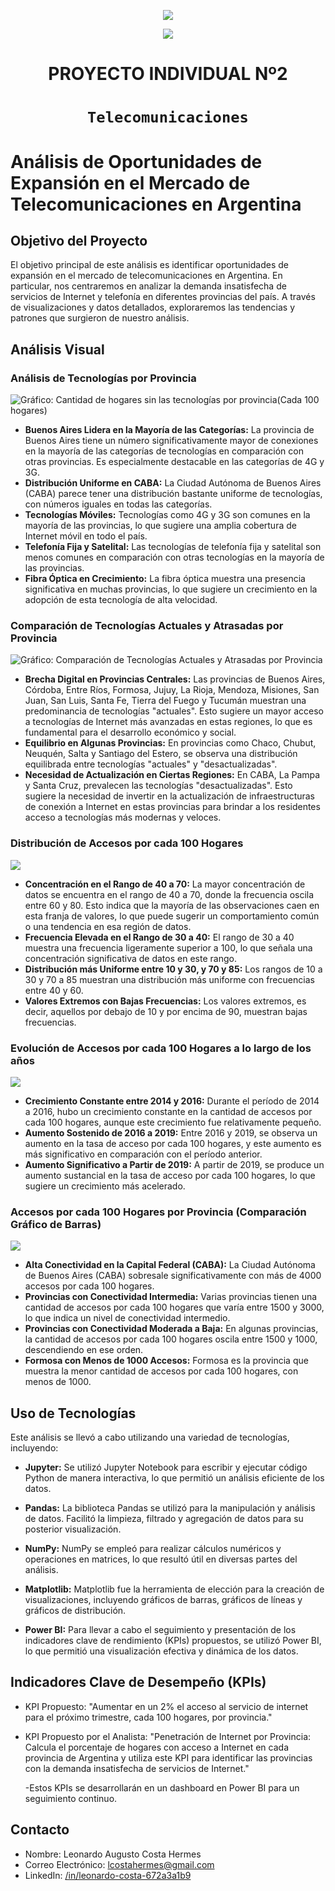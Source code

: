 <p align='center'>
<img src ="https://d31uz8lwfmyn8g.cloudfront.net/Assets/logo-henry-white-lg.png">
<p>

<p align="center"><img src="img/telecomunicaciones-redes-inteligentes-.jpg" align="middle"><p>

<h1 align='center'>
 <b>PROYECTO INDIVIDUAL Nº2</b>
</h1>
 
# <h1 align="center">**`Telecomunicaciones`**</h1>

# Análisis de Oportunidades de Expansión en el Mercado de Telecomunicaciones en Argentina

## Objetivo del Proyecto
El objetivo principal de este análisis es identificar oportunidades de expansión en el mercado de telecomunicaciones en Argentina. En particular, nos centraremos en analizar la demanda insatisfecha de servicios de Internet y telefonía en diferentes provincias del país. A través de visualizaciones y datos detallados, exploraremos las tendencias y patrones que surgieron de nuestro análisis.

## Análisis Visual

### Análisis de Tecnologías por Provincia

![Gráfico: Cantidad de hogares sin las tecnologías por provincia(Cada 100 hogares)](img/Cantidad%20de%20hogares%20sin%20las%20tecnolog%C3%ADas%20por%20provincia(Cada%20100%20hogares).png)

- **Buenos Aires Lidera en la Mayoría de las Categorías:** La provincia de Buenos Aires tiene un número significativamente mayor de conexiones en la mayoría de las categorías de tecnologías en comparación con otras provincias. Es especialmente destacable en las categorías de 4G y 3G.
- **Distribución Uniforme en CABA:** La Ciudad Autónoma de Buenos Aires (CABA) parece tener una distribución bastante uniforme de tecnologías, con números iguales en todas las categorías.
- **Tecnologías Móviles:** Tecnologías como 4G y 3G son comunes en la mayoría de las provincias, lo que sugiere una amplia cobertura de Internet móvil en todo el país.
- **Telefonía Fija y Satelital:** Las tecnologías de telefonía fija y satelital son menos comunes en comparación con otras tecnologías en la mayoría de las provincias.
- **Fibra Óptica en Crecimiento:** La fibra óptica muestra una presencia significativa en muchas provincias, lo que sugiere un crecimiento en la adopción de esta tecnología de alta velocidad.

### Comparación de Tecnologías Actuales y Atrasadas por Provincia

![Gráfico: Comparación de Tecnologías Actuales y Atrasadas por Provincia](img/Comparación%20de%20Tecnolog%C3%ADas%20Actuales%20y%20Atrasadas%20por%20Provincia.png)

- **Brecha Digital en Provincias Centrales:** Las provincias de Buenos Aires, Córdoba, Entre Ríos, Formosa, Jujuy, La Rioja, Mendoza, Misiones, San Juan, San Luis, Santa Fe, Tierra del Fuego y Tucumán muestran una predominancia de tecnologías "actuales". Esto sugiere un mayor acceso a tecnologías de Internet más avanzadas en estas regiones, lo que es fundamental para el desarrollo económico y social.
- **Equilibrio en Algunas Provincias:** En provincias como Chaco, Chubut, Neuquén, Salta y Santiago del Estero, se observa una distribución equilibrada entre tecnologías "actuales" y "desactualizadas".
- **Necesidad de Actualización en Ciertas Regiones:** En CABA, La Pampa y Santa Cruz, prevalecen las tecnologías "desactualizadas". Esto sugiere la necesidad de invertir en la actualización de infraestructuras de conexión a Internet en estas provincias para brindar a los residentes acceso a tecnologías más modernas y veloces.

### Distribución de Accesos por cada 100 Hogares

<img src="img/Distribución_de_Accesos_por_cada_100_hogares.png">

- **Concentración en el Rango de 40 a 70:** La mayor concentración de datos se encuentra en el rango de 40 a 70, donde la frecuencia oscila entre 60 y 80. Esto indica que la mayoría de las observaciones caen en esta franja de valores, lo que puede sugerir un comportamiento común o una tendencia en esa región de datos.
- **Frecuencia Elevada en el Rango de 30 a 40:** El rango de 30 a 40 muestra una frecuencia ligeramente superior a 100, lo que señala una concentración significativa de datos en este rango.
- **Distribución más Uniforme entre 10 y 30, y 70 y 85:** Los rangos de 10 a 30 y 70 a 85 muestran una distribución más uniforme con frecuencias entre 40 y 60.
- **Valores Extremos con Bajas Frecuencias:** Los valores extremos, es decir, aquellos por debajo de 10 y por encima de 90, muestran bajas frecuencias.

### Evolución de Accesos por cada 100 Hogares a lo largo de los años


<img src="img/Evolución de Accesos por cada 100 hogares a lo largo de los años.png">

- **Crecimiento Constante entre 2014 y 2016:** Durante el período de 2014 a 2016, hubo un crecimiento constante en la cantidad de accesos por cada 100 hogares, aunque este crecimiento fue relativamente pequeño.
- **Aumento Sostenido de 2016 a 2019:** Entre 2016 y 2019, se observa un aumento en la tasa de acceso por cada 100 hogares, y este aumento es más significativo en comparación con el período anterior.
- **Aumento Significativo a Partir de 2019:** A partir de 2019, se produce un aumento sustancial en la tasa de acceso por cada 100 hogares, lo que sugiere un crecimiento más acelerado.

### Accesos por cada 100 Hogares por Provincia (Comparación Gráfico de Barras)

<img src="img/Distribución de Accesos por cada 100 hogares (barras).png">

- **Alta Conectividad en la Capital Federal (CABA):** La Ciudad Autónoma de Buenos Aires (CABA) sobresale significativamente con más de 4000 accesos por cada 100 hogares.
- **Provincias con Conectividad Intermedia:** Varias provincias tienen una cantidad de accesos por cada 100 hogares que varía entre 1500 y 3000, lo que indica un nivel de conectividad intermedio.
- **Provincias con Conectividad Moderada a Baja:** En algunas provincias, la cantidad de accesos por cada 100 hogares oscila entre 1500 y 1000, descendiendo en ese orden.
- **Formosa con Menos de 1000 Accesos:** Formosa es la provincia que muestra la menor cantidad de accesos por cada 100 hogares, con menos de 1000.

## Uso de Tecnologías

Este análisis se llevó a cabo utilizando una variedad de tecnologías, incluyendo:

- **Jupyter:** Se utilizó Jupyter Notebook para escribir y ejecutar código Python de manera interactiva, lo que permitió un análisis eficiente de los datos.

- **Pandas:** La biblioteca Pandas se utilizó para la manipulación y análisis de datos. Facilitó la limpieza, filtrado y agregación de datos para su posterior visualización.

- **NumPy:** NumPy se empleó para realizar cálculos numéricos y operaciones en matrices, lo que resultó útil en diversas partes del análisis.

- **Matplotlib:** Matplotlib fue la herramienta de elección para la creación de visualizaciones, incluyendo gráficos de barras, gráficos de líneas y gráficos de distribución.

- **Power BI:** Para llevar a cabo el seguimiento y presentación de los indicadores clave de rendimiento (KPIs) propuestos, se utilizó Power BI, lo que permitió una visualización efectiva y dinámica de los datos.

## Indicadores Clave de Desempeño (KPIs)

- KPI Propuesto: "Aumentar en un 2% el acceso al servicio de internet para el próximo trimestre, cada 100 hogares, por provincia."

- KPI Propuesto por el Analista: "Penetración de Internet por Provincia: Calcula el porcentaje de hogares con acceso a Internet en cada provincia de Argentina y utiliza este KPI para identificar las provincias con la demanda insatisfecha de servicios de Internet." 

    -Estos KPIs se desarrollarán en un dashboard en Power BI para un seguimiento continuo.

## Contacto

- Nombre: Leonardo Augusto Costa Hermes
- Correo Electrónico: lcostahermes@gmail.com
- LinkedIn: [/in/leonardo-costa-672a3a1b9](https://www.linkedin.com/in/leonardo-c-hermes)
